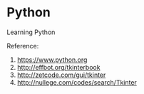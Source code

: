 # Python
Learning Python

Reference:
1. https://www.python.org
2. http://effbot.org/tkinterbook
2. http://zetcode.com/gui/tkinter
3. http://nullege.com/codes/search/Tkinter
